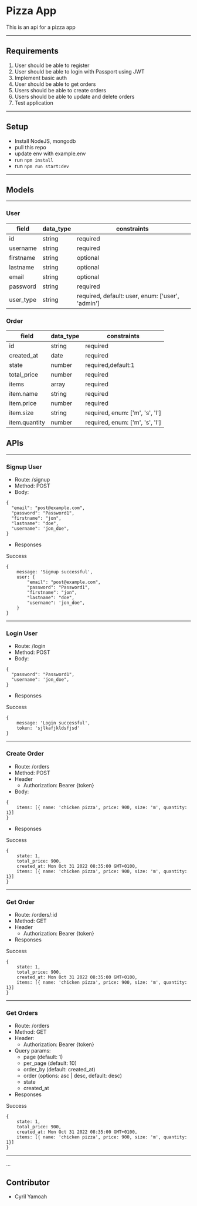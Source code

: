 # Pizza App

This is an api for a pizza app

---

## Requirements

1. User should be able to register
2. User should be able to login with Passport using JWT
3. Implement basic auth
4. User should be able to get orders
5. Users should be able to create orders
6. Users should be able to update and delete orders
7. Test application

---

## Setup

- Install NodeJS, mongodb
- pull this repo
- update env with example.env
- run `npm install`
- run `npm run start:dev`

---

## Models

---

### User

| field     | data_type | constraints                                      |
| --------- | --------- | ------------------------------------------------ |
| id        | string    | required                                         |
| username  | string    | required                                         |
| firstname | string    | optional                                         |
| lastname  | string    | optional                                         |
| email     | string    | optional                                         |
| password  | string    | required                                         |
| user_type | string    | required, default: user, enum: ['user', 'admin'] |

### Order

| field         | data_type | constraints                     |
| ------------- | --------- | ------------------------------- |
| id            | string    | required                        |
| created_at    | date      | required                        |
| state         | number    | required,default:1              |
| total_price   | number    | required                        |
| items         | array     | required                        |
| item.name     | string    | required                        |
| item.price    | number    | required                        |
| item.size     | string    | required, enum: ['m', 's', 'l'] |
| item.quantity | number    | required, enum: ['m', 's', 'l'] |

## APIs

---

### Signup User

- Route: /signup
- Method: POST
- Body:

```
{
  "email": "post@example.com",
  "password": "Password1",
  "firstname": "jon",
  "lastname": "doe",
  "username": 'jon_doe",
}
```

- Responses

Success

```
{
    message: 'Signup successful',
    user: {
        "email": "post@example.com",
        "password": "Password1",
        "firstname": "jon",
        "lastname": "doe",
        "username": 'jon_doe",
    }
}
```

---

### Login User

- Route: /login
- Method: POST
- Body:

```
{
  "password": "Password1",
  "username": 'jon_doe",
}
```

- Responses

Success

```
{
    message: 'Login successful',
    token: 'sjlkafjkldsfjsd'
}
```

---

### Create Order

- Route: /orders
- Method: POST
- Header
  - Authorization: Bearer {token}
- Body:

```
{
    items: [{ name: 'chicken pizza', price: 900, size: 'm', quantity: 1}]
}
```

- Responses

Success

```
{
    state: 1,
    total_price: 900,
    created_at: Mon Oct 31 2022 08:35:00 GMT+0100,
    items: [{ name: 'chicken pizza', price: 900, size: 'm', quantity: 1}]
}
```

---

### Get Order

- Route: /orders/:id
- Method: GET
- Header
  - Authorization: Bearer {token}
- Responses

Success

```
{
    state: 1,
    total_price: 900,
    created_at: Mon Oct 31 2022 08:35:00 GMT+0100,
    items: [{ name: 'chicken pizza', price: 900, size: 'm', quantity: 1}]
}
```

---

### Get Orders

- Route: /orders
- Method: GET
- Header:
  - Authorization: Bearer {token}
- Query params:
  - page (default: 1)
  - per_page (default: 10)
  - order_by (default: created_at)
  - order (options: asc | desc, default: desc)
  - state
  - created_at
- Responses

Success

```
{
    state: 1,
    total_price: 900,
    created_at: Mon Oct 31 2022 08:35:00 GMT+0100,
    items: [{ name: 'chicken pizza', price: 900, size: 'm', quantity: 1}]
}
```

---

...

## Contributor

- Cyril Yamoah
